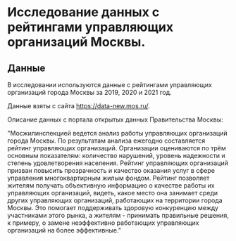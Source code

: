# Исследование данных с рейтингами управляющих организаций Москвы.

## Данные

В исследовании используются данные с рейтингами управляющих организаций города Москвы за 2019, 2020 и 2021 год.

Данные взяты с сайта https://data-new.mos.ru/.

Описание данных с портала открытых данных Правительства Москвы:

"Мосжилинспекцией ведется анализ работы управляющих организаций города Москвы. По результатам анализа ежегодно составляется рейтинг управляющих организаций. Организации оцениваются по трём основным показателям: количество нарушений, уровень надежности и степень удовлетворения населения. Рейтинг управляющих организаций призван повысить прозрачность и качество оказания услуг в сфере управления многоквартирным жилым фондом. Рейтинг позволяет жителям получать объективную информацию о качестве работы их управляющих организаций, видеть, какое место она занимает среди других управляющих организаций, работающих на территории города Москвы. Это помогает поддерживать здоровую конкуренцию между участниками этого рынка, а жителям - принимать правильные решения, к примеру, о замене неэффективно работающих управляющих организаций на более эффективные."


